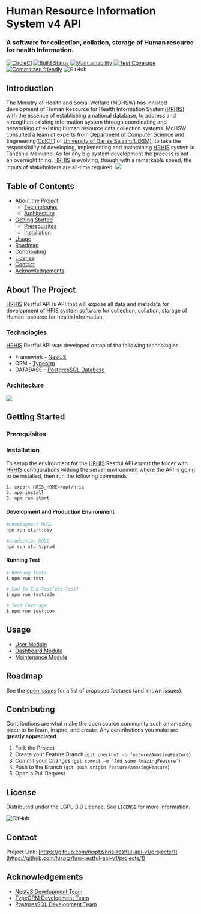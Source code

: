 # Human Resource Information System v4 API
### A software for collection, collation, storage of Human resource for health Information.

[![CircleCI](https://circleci.com/gh/hisptz/hris-restful-api-v1.svg?style=svg)](https://circleci.com/gh/hisptz/hris-restful-api-v1)
[![Build Status](https://travis-ci.org/hisptz/hris-restful-api-v1.svg?branch=master)](https://travis-ci.org/hisptz/hris-restful-api-v1)
[![Maintainability](https://api.codeclimate.com/v1/badges/43300df82d8d93167ff1/maintainability)](https://codeclimate.com/github/hisptz/hris-restful-api-v4/maintainability)
[![Test Coverage](https://api.codeclimate.com/v1/badges/43300df82d8d93167ff1/test_coverage)](https://codeclimate.com/github/hisptz/hris-restful-api-v4/test_coverage)
[![Commitizen friendly](https://img.shields.io/badge/commitizen-friendly-brightgreen.svg)](http://commitizen.github.io/cz-cli/) 
![GitHub](https://img.shields.io/github/license/hisptz/hris-restful-api-v1?color=%234CB80A&label=licence&logoColor=%23ffffff)

## Introduction

The Ministry of Health and Social Welfare (MOHSW) has initiated development of Human Resource for Health Information System([HRHIS](http://hrhis.moh.go.tz/login)) with the essence of establishing a national database, to address and strengthen existing information system through coordinating and networking of existing human resource data collection systems. MoHSW consulted a team of experts from Department of Computer Science and Engineering([CoICT](https://www.coict.udsm.ac.tz/)) of [University of Dar es Salaam(UDSM)](https://www.udsm.ac.tz/), to take the responsibility of developing, implementing and maintaining [HRHIS](http://hrhis.moh.go.tz/login) system in Tanzania Mainland. As for any big system development the process is not an overnight thing. [HRHIS](http://hrhis.moh.go.tz/login) is evolving, though with a remarkable speed, the inputs of stakeholders are all‐time required. 
![](https://lh3.googleusercontent.com/N1Jjje-4F68QY-n8DCII9MbC4dr9usDtpZf1SWA1WTa7n8SXocUfWlt3q9ZLJJVpTEOdStkNtXnQzFVQC8SLgzxF8TSuj6xIutIcHCkBD8mYg9iotSi__nMDSOzbhynFumy0ZlA6cgXxeqGjvzOJgAf8QL8SvCMUTSUvodQknq5-27-FZIYVXnSV-yvRLsyUD81__2AKZHT_KXOUOa5pzsYuA8UregUQGT5L9D9y8VDX3S2TeQzt6qv2KX4cMHcURIamrpsRxOXahVXb_KLBuZojCB0o_tWpEWQHE9TZyJJw6Sy3ocDZY5Rlkmghy3BTmAm39CkGemf5M7ZPZXeipLXWp2Xf-uzPL5saP7Q3LncBCncwttL8p0GKeWIdT7EbWy0sezDoDjw68kv8_sqgw6gljxYpLLftZ_CKBZ0vCXttTquc-7VjHzPUQEg2Oq5uspCFgGzO73S01l055e_2j68xmjJWLje9s9wSVYsqcaj2DxFAbzqVmVFHXHFCMA2bzg8eqyG9teHdu6bsx2LPWv2g6JjzYRdI_P7Ttk6k9td5DEFyC6iAdx0d7xh2APjxHTsFcDJeLSPAcQ4Jmp6SYvxM2MWZYbNkPqEle_k2idmtGC03qyXXRHHKaQ=w1853-h949)

## Table of Contents
* [About the Project](#about-the-project)
  * [Technologies](#built-with)
  * [Architecture](#architecture)
* [Getting Started](#getting-started)
  * [Prerequisites](#prerequisites)
  * [Installation](#installation)
* [Usage](#usage)
* [Roadmap](#roadmap)
* [Contributing](#contributing)
* [License](#license)
* [Contact](#contact)
* [Acknowledgements](#acknowledgements)

## About The Project
[HRHIS](http://hrhis.moh.go.tz/login) Restful API is API that will expose all data and metadata for development of HRIS system software for collection, collation, storage of Human resource for health Information.


### Technologies
[HRHIS](http://hrhis.moh.go.tz/login) Restful API was developed ontop of the following technologies
* Framework - [NestJS](https://nestjs.com/)
* ORM - [Typeorm](https://typeorm.io/#/)
* DATABASE - [PostgresSQL Database](https://www.postgresql.org/)

### Architecture
![](https://lh3.googleusercontent.com/N1Jjje-4F68QY-n8DCII9MbC4dr9usDtpZf1SWA1WTa7n8SXocUfWlt3q9ZLJJVpTEOdStkNtXnQzFVQC8SLgzxF8TSuj6xIutIcHCkBD8mYg9iotSi__nMDSOzbhynFumy0ZlA6cgXxeqGjvzOJgAf8QL8SvCMUTSUvodQknq5-27-FZIYVXnSV-yvRLsyUD81__2AKZHT_KXOUOa5pzsYuA8UregUQGT5L9D9y8VDX3S2TeQzt6qv2KX4cMHcURIamrpsRxOXahVXb_KLBuZojCB0o_tWpEWQHE9TZyJJw6Sy3ocDZY5Rlkmghy3BTmAm39CkGemf5M7ZPZXeipLXWp2Xf-uzPL5saP7Q3LncBCncwttL8p0GKeWIdT7EbWy0sezDoDjw68kv8_sqgw6gljxYpLLftZ_CKBZ0vCXttTquc-7VjHzPUQEg2Oq5uspCFgGzO73S01l055e_2j68xmjJWLje9s9wSVYsqcaj2DxFAbzqVmVFHXHFCMA2bzg8eqyG9teHdu6bsx2LPWv2g6JjzYRdI_P7Ttk6k9td5DEFyC6iAdx0d7xh2APjxHTsFcDJeLSPAcQ4Jmp6SYvxM2MWZYbNkPqEle_k2idmtGC03qyXXRHHKaQ=w1853-h949)

## Getting Started
### Prerequisites

### Installation
To setup the environment for the [HRHIS](http://hrhis.moh.go.tz/login) Restful API export the folder with [HRHIS](http://hrhis.moh.go.tz/login) configurations withing the server environment where the API is going to be installed, then run the following commands
```bash
1. export HRIS_HOME=/opt/hris
2. npm install
3. npm run start
```

#### Development and Production Environment
```bash
#Development MODE
npm run start:dev

#Production MODE
npm run start:prod
```

#### Running Test
```bash
# Runnung Tests
$ npm run test

# End To End Test(e2e Test)
$ npm run test:e2e

# Test Coverage
$ npm run test:cov
```

## Usage
* [User Module](https://github.com/hisptz/hris-restful-api-v1/blob/master/documents/USERMODULE.md)
* [Dashboard Module](https://github.com/hisptz/hris-restful-api-v1/blob/master/documents/DASHBOARDMODULE.md)
* [Maintenance Module](https://github.com/hisptz/hris-restful-api-v1/blob/master/documents/MAINTENANCEMODULE.md)


## Roadmap
See the [open issues](https://github.com/hisptz/hris-restful-api-v1/issues) for a list of proposed features (and known issues).

## Contributing
Contributions are what make the open source community such an amazing place to be learn, inspire, and create. Any contributions you make are **greatly appreciated**.

1. Fork the Project
2. Create your Feature Branch (`git checkout -b feature/AmazingFeature`)
3. Commit your Changes (`git commit -m 'Add some AmazingFeature'`)
4. Push to the Branch (`git push origin feature/AmazingFeature`)
5. Open a Pull Request

## License
Distributed under the LGPL-3.0 License. See `LICENSE` for more information.

![GitHub](https://img.shields.io/github/license/hisptz/hris-restful-api-v1?style=for-the-badge)

## Contact
Project Link: [https://github.com/hisptz/hris-restful-api-v1/projects/1](https://github.com/hisptz/hris-restful-api-v1/projects/1)

## Acknowledgements
* [NestJS Development Team](https://nestjs.com/)
* [TypeORM Development Team](https://typeorm.io/#/)
* [PostgresSQL Development Team](https://www.postgresql.org/)


